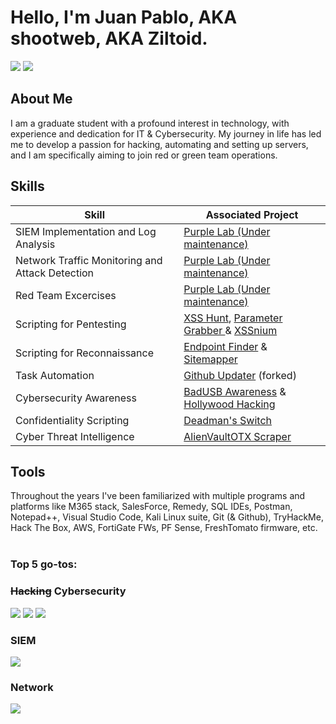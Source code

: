 # Hello, I'm Juan Pablo, AKA shootweb, AKA Ziltoid.
<a href="https://www.linkedin.com/in/jpcastillozunino/"><img src="https://img.shields.io/badge/-LinkedIn-0072b1?&style=for-the-badge&logo=linkedin&logoColor=white" /></a>
<a href="https://tryhackme.com/r/p/shootweb"><img src="https://img.shields.io/badge/TryHackMe-212C42?style=for-the-badge&logo=TryHackMe&logoColor=white"/></a>



## About Me
I am a graduate student with a profound interest in technology, with experience and dedication for IT & Cybersecurity.
My journey in life has led me to develop a passion for hacking, automating and setting up servers, and I am specifically aiming to join red or green team operations.

## Skills

| Skill                                         | Associated Project         |
|-----------------------------------------------|----------------------------|
| SIEM Implementation and Log Analysis          | <a href="https://github.com/users/shootweb/projects/1/views/1">Purple Lab (Under maintenance)</a>|
| Network Traffic Monitoring and Attack Detection | <a href="https://github.com/users/shootweb/projects/1/views/1">Purple Lab (Under maintenance)</a>|
| Red Team Excercises      | <a href="https://github.com/users/shootweb/projects/1/views/1">Purple Lab (Under maintenance)</a>|
| Scripting for Pentesting         |<a href="https://github.com/shootweb/XSS_Hunt">XSS Hunt</a>, <a href="https://github.com/shootweb/Parameter-grabber">Parameter Grabber </a> & <a href="https://github.com/shootweb/XSSnium">XSSnium</a>|
| Scripting for Reconnaissance | <a href="https://github.com/shootweb/Endpoint_Finder">Endpoint Finder</a> & <a href="https://github.com/shootweb/Sitemapper">Sitemapper </a>|
| Task Automation  | <a href="https://github.com/shootweb/fancy_job">Github Updater</a> (forked)|
| Cybersecurity Awareness | <a href="https://github.com/shootweb/badusb-awareness">BadUSB Awareness</a> & <a href="https://github.com/shootweb/Hollywood-Hacking">Hollywood Hacking</a>
| Confidentiality Scripting | <a href="https://github.com/shootweb/Deadmans_Switch">Deadman's Switch</a>
| Cyber Threat Intelligence | <a href="https://github.com/shootweb/AlienVaultOTX-Scraper">AlienVaultOTX Scraper</a>

## Tools
Throughout the years I've been familiarized with multiple programs and platforms like M365 stack, SalesForce, Remedy, SQL IDEs, Postman, Notepad++, Visual Studio Code, Kali Linux suite, Git (& Github), TryHackMe, Hack The Box, AWS, FortiGate FWs, PF Sense, FreshTomato firmware, etc.
<br>
<br>

### Top 5 go-tos:

### ~~Hacking~~ Cybersecurity
<div>
    <img src="https://img.shields.io/badge/burpsuite-FF6633?style=for-the-badge&logo=burpsuite&logoColor=white" />
    <img src="https://img.shields.io/badge/-Wireshark-1679A7?&style=for-the-badge&logo=Wireshark&logoColor=white" />
    <img src="https://img.shields.io/badge/metasploit-2596CD?style=for-the-badge&logo=metasploit&logoColor=white" />

</div>

### SIEM
<div>
    <img src="https://img.shields.io/badge/-Elastic-005571?&style=for-the-badge&logo=Elastic&logoColor=white" />
</div>

### Network
<div>
    <img src="https://img.shields.io/badge/CISCO-1BA0D7?style=for-the-badge&logo=cisco&logoColor=white" />
</div>


